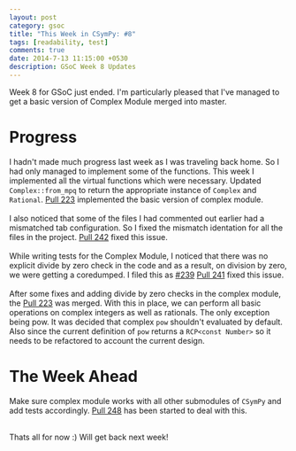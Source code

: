 ```yaml
---
layout: post
category: gsoc
title: "This Week in CSymPy: #8"
tags: [readability, test]
comments: true
date: 2014-7-13 11:15:00 +0530
description: GSoC Week 8 Updates
---
```


Week 8 for GSoC just ended. I'm particularly pleased that I've managed to get a basic version of Complex Module merged into master.

Progress
========

I hadn't made much progress last week as I was traveling back home. So I had only managed to implement some of the functions. This week I implemented all the virtual functions which were necessary. Updated `Complex::from_mpq` to return the appropriate instance of `Complex` and `Rational`. [Pull 223](https://github.com/sympy/csympy/pull/223) implemented the basic version of complex module.
<br/><br/>
I also noticed that some of the files I had commented out earlier had a mismatched tab configuration. So I fixed the mismatch identation for all the files in the project. [Pull 242](https://github.com/sympy/csympy/pull/242) fixed this issue.
<br/><br/>
While writing tests for the Complex Module, I noticed that there was no explicit divide by zero check in the code and as a result, on division by zero, we were getting a coredumped. I filed this as [#239](https://github.com/sympy/csympy/issues/239)
[Pull 241](https://github.com/sympy/csympy/pull/241) fixed this issue.
<br/><br/>
After some fixes and adding divide by zero checks in the complex module, the [Pull 223](https://github.com/sympy/csympy/pull/223)  was merged. With this in place, we can perform all basic operations on complex integers as well as rationals. The only exception being pow. It was decided that complex `pow` shouldn't evaluated by default. Also since the current definition of `pow` returns a `RCP<const Number>` so it needs to be refactored to account the current design.

The Week Ahead
==============
Make sure complex module works with all other submodules of `CSymPy` and add tests accordingly. [Pull 248](https://github.com/sympy/csympy/pull/248) has been started to deal with this.

<br/>
Thats all for now :) Will get back next week!

